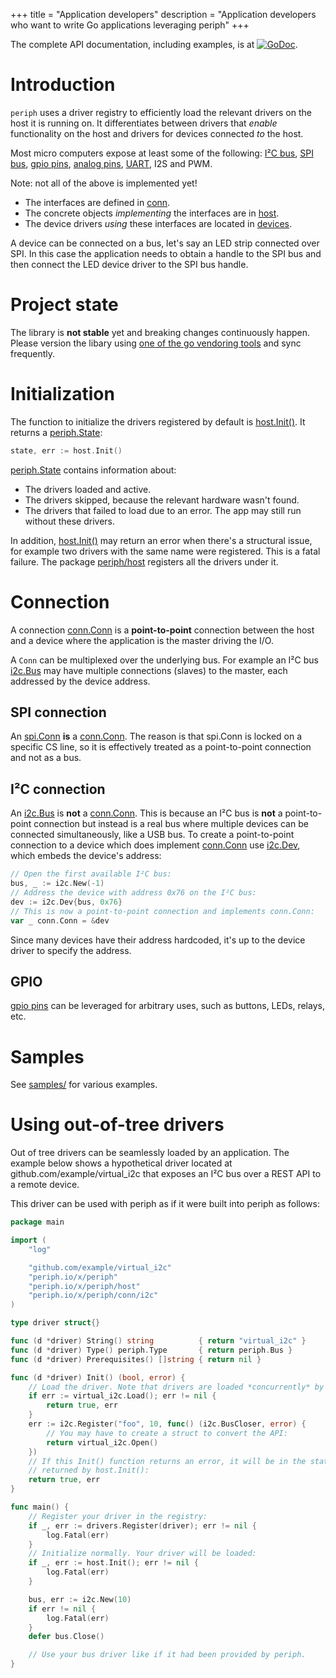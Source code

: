 +++
title = "Application developers"
description = "Application developers who want to write Go applications leveraging periph"
+++

The complete API documentation, including examples, is at
[![GoDoc](https://godoc.org/periph.io/x/periph?status.svg)](https://godoc.org/periph.io/x/periph).


# Introduction

`periph` uses a driver registry to efficiently load the relevant drivers on the
host it is running on. It differentiates between drivers that _enable_
functionality on the host and drivers for devices connected _to_ the host.

Most micro computers expose at least some of the following:
[I²C bus](https://godoc.org/periph.io/x/periph/conn/i2c#Bus),
[SPI bus](https://godoc.org/periph.io/x/periph/conn/spi#Conn),
[gpio
pins](https://godoc.org/periph.io/x/periph/conn/gpio#PinIO),
[analog
pins](https://godoc.org/periph.io/x/periph/experimental/conn/analog),
[UART](https://godoc.org/periph.io/x/periph/experimental/conn/uart), I2S
and PWM.

Note: not all of the above is implemented yet!

- The interfaces are defined in
  [conn](https://godoc.org/periph.io/x/periph/conn).
- The concrete objects _implementing_ the interfaces are in
  [host](https://godoc.org/periph.io/x/periph/host).
- The device drivers _using_ these interfaces are located in
  [devices](https://godoc.org/periph.io/x/periph/devices).

A device can be connected on a bus, let's say an LED strip connected over SPI.
In this case the application needs to obtain a handle to the SPI bus and then
connect the LED device driver to the SPI bus handle.


# Project state

The library is **not stable** yet and breaking changes continuously happen.
Please version the libary using [one of the go vendoring
tools](https://github.com/golang/go/wiki/PackageManagementTools) and sync
frequently.


# Initialization

The function to initialize the drivers registered by default is
[host.Init()](https://godoc.org/periph.io/x/periph/host#Init). It
returns a [periph.State](https://godoc.org/periph.io/x/periph#State):

```go
state, err := host.Init()
```

[periph.State](https://godoc.org/periph.io/x/periph#State) contains
information about:

- The drivers loaded and active.
- The drivers skipped, because the relevant hardware wasn't found.
- The drivers that failed to load due to an error. The app may still run without
  these drivers.

In addition,
[host.Init()](https://godoc.org/periph.io/x/periph/host#Init) may
return an error when there's a structural issue, for example two drivers with
the same name were registered. This is a fatal failure. The package
[periph/host](https://godoc.org/periph.io/x/periph/host) registers all the
drivers under it.


# Connection

A connection
[conn.Conn](https://godoc.org/periph.io/x/periph/conn#Conn)
is a **point-to-point** connection between the host and a device where the
application is the master driving the I/O.

A `Conn` can be multiplexed over the underlying bus. For example an I²C bus
[i2c.Bus](https://godoc.org/periph.io/x/periph/conn/i2c#Bus) may have
multiple connections (slaves) to the master, each addressed by the device
address.


## SPI connection

An
[spi.Conn](https://godoc.org/periph.io/x/periph/conn/spi#Conn)
**is** a
[conn.Conn](https://godoc.org/periph.io/x/periph/conn#Conn). The reason is that
spi.Conn is locked on a specific CS line, so it is effectively treated as a
point-to-point connection and not as a bus.


## I²C connection

An [i2c.Bus](https://godoc.org/periph.io/x/periph/conn/i2c#Bus) is **not**
a [conn.Conn](https://godoc.org/periph.io/x/periph/conn#Conn).
This is because an I²C bus is **not** a point-to-point connection but instead is
a real bus where multiple devices can be connected simultaneously, like a USB
bus. To create a point-to-point connection to a device which does implement
[conn.Conn](https://godoc.org/periph.io/x/periph/conn#Conn) use
[i2c.Dev](https://godoc.org/periph.io/x/periph/conn/i2c#Dev), which embeds
the device's address:

```go
// Open the first available I²C bus:
bus, _ := i2c.New(-1)
// Address the device with address 0x76 on the I²C bus:
dev := i2c.Dev{bus, 0x76}
// This is now a point-to-point connection and implements conn.Conn:
var _ conn.Conn = &dev
```

Since many devices have their address hardcoded, it's up to the device driver to
specify the address.


## GPIO

[gpio pins](https://godoc.org/periph.io/x/periph/conn/gpio#PinIO)
can be leveraged for arbitrary uses, such as buttons, LEDs, relays, etc. 


# Samples

See [samples/](samples/) for various examples.


# Using out-of-tree drivers

Out of tree drivers can be seamlessly loaded by an application. The example
below shows a hypothetical driver located at github.com/example/virtual_i2c that
exposes an I²C bus over a REST API to a remote device.

This driver can be used with periph as if it were built into periph as follows:

```go
package main

import (
    "log"

    "github.com/example/virtual_i2c"
    "periph.io/x/periph"
    "periph.io/x/periph/host"
    "periph.io/x/periph/conn/i2c"
)

type driver struct{}

func (d *driver) String() string          { return "virtual_i2c" }
func (d *driver) Type() periph.Type       { return periph.Bus }
func (d *driver) Prerequisites() []string { return nil }

func (d *driver) Init() (bool, error) {
    // Load the driver. Note that drivers are loaded *concurrently* by periph.
    if err := virtual_i2c.Load(); err != nil {
        return true, err
    }
    err := i2c.Register("foo", 10, func() (i2c.BusCloser, error) {
        // You may have to create a struct to convert the API:
        return virtual_i2c.Open()
    })
    // If this Init() function returns an error, it will be in the state
    // returned by host.Init():
    return true, err
}

func main() {
    // Register your driver in the registry:
    if _, err := drivers.Register(driver); err != nil {
        log.Fatal(err)
    }
    // Initialize normally. Your driver will be loaded:
    if _, err := host.Init(); err != nil {
        log.Fatal(err)
    }

    bus, err := i2c.New(10)
    if err != nil {
        log.Fatal(err)
    }
    defer bus.Close()

    // Use your bus driver like if it had been provided by periph.
}
```
